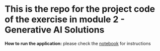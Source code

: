 # This is the repo for the project code of the exercise in module 2 - Generative AI Solutions

**How to run the application:** please check the [notebook](Generative-AI-Nanodegree/Apply-Lightweight-Fine-Tuning-to-a-Foundation-Model/LightweightFineTuning_final_v2.ipynb) for instructions
